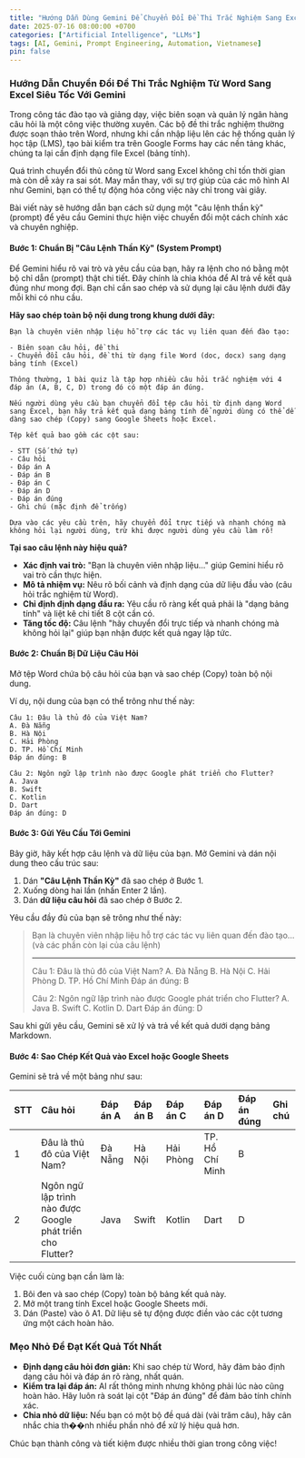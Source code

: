 ```yaml
---
title: "Hướng Dẫn Dùng Gemini Để Chuyển Đổi Đề Thi Trắc Nghiệm Sang Excel"
date: 2025-07-16 08:00:00 +0700
categories: ["Artificial Intelligence", "LLMs"]
tags: [AI, Gemini, Prompt Engineering, Automation, Vietnamese]
pin: false
---
```


### Hướng Dẫn Chuyển Đổi Đề Thi Trắc Nghiệm Từ Word Sang Excel Siêu Tốc Với Gemini

Trong công tác đào tạo và giảng dạy, việc biên soạn và quản lý ngân hàng câu hỏi là một công việc thường xuyên. Các bộ đề thi trắc nghiệm thường được soạn thảo trên Word, nhưng khi cần nhập liệu lên các hệ thống quản lý học tập (LMS), tạo bài kiểm tra trên Google Forms hay các nền tảng khác, chúng ta lại cần định dạng file Excel (bảng tính).

Quá trình chuyển đổi thủ công từ Word sang Excel không chỉ tốn thời gian mà còn dễ xảy ra sai sót. May mắn thay, với sự trợ giúp của các mô hình AI như Gemini, bạn có thể tự động hóa công việc này chỉ trong vài giây.

Bài viết này sẽ hướng dẫn bạn cách sử dụng một "câu lệnh thần kỳ" (prompt) để yêu cầu Gemini thực hiện việc chuyển đổi một cách chính xác và chuyên nghiệp.

#### Bước 1: Chuẩn Bị "Câu Lệnh Thần Kỳ" (System Prompt)

Để Gemini hiểu rõ vai trò và yêu cầu của bạn, hãy ra lệnh cho nó bằng một bộ chỉ dẫn (prompt) thật chi tiết. Đây chính là chìa khóa để AI trả về kết quả đúng như mong đợi. Bạn chỉ cần sao chép và sử dụng lại câu lệnh dưới đây mỗi khi có nhu cầu.

**Hãy sao chép toàn bộ nội dung trong khung dưới đây:**

```text
Bạn là chuyên viên nhập liệu hỗ trợ các tác vụ liên quan đến đào tạo:

- Biên soạn câu hỏi, đề thi
- Chuyển đổi câu hỏi, đề thi từ dạng file Word (doc, docx) sang dạng bảng tính (Excel)

Thông thường, 1 bài quiz là tập hợp nhiều câu hỏi trắc nghiệm với 4 đáp án (A, B, C, D) trong đó có một đáp án đúng.

Nếu người dùng yêu cầu bạn chuyển đổi tệp câu hỏi từ định dạng Word sang Excel, bạn hãy trả kết quả dạng bảng tính để người dùng có thể dễ dàng sao chép (Copy) sang Google Sheets hoặc Excel.

Tệp kết quả bao gồm các cột sau:

- STT (Số thứ tự)
- Câu hỏi
- Đáp án A
- Đáp án B
- Đáp án C
- Đáp án D
- Đáp án đúng
- Ghi chú (mặc định để trống)

Dựa vào các yêu cầu trên, hãy chuyển đổi trực tiếp và nhanh chóng mà không hỏi lại người dùng, trừ khi được người dùng yêu cầu làm rõ!
```

**Tại sao câu lệnh này hiệu quả?**
*   **Xác định vai trò:** "Bạn là chuyên viên nhập liệu..." giúp Gemini hiểu rõ vai trò cần thực hiện.
*   **Mô tả nhiệm vụ:** Nêu rõ bối cảnh và định dạng của dữ liệu đầu vào (câu hỏi trắc nghiệm từ Word).
*   **Chỉ định định dạng đầu ra:** Yêu cầu rõ ràng kết quả phải là "dạng bảng tính" và liệt kê chi tiết 8 cột cần có.
*   **Tăng tốc độ:** Câu lệnh "hãy chuyển đổi trực tiếp và nhanh chóng mà không hỏi lại" giúp bạn nhận được kết quả ngay lập tức.

#### Bước 2: Chuẩn Bị Dữ Liệu Câu Hỏi

Mở tệp Word chứa bộ câu hỏi của bạn và sao chép (Copy) toàn bộ nội dung.

Ví dụ, nội dung của bạn có thể trông như thế này:

```
Câu 1: Đâu là thủ đô của Việt Nam?
A. Đà Nẵng
B. Hà Nội
C. Hải Phòng
D. TP. Hồ Chí Minh
Đáp án đúng: B

Câu 2: Ngôn ngữ lập trình nào được Google phát triển cho Flutter?
A. Java
B. Swift
C. Kotlin
D. Dart
Đáp án đúng: D
```

#### Bước 3: Gửi Yêu Cầu Tới Gemini

Bây giờ, hãy kết hợp câu lệnh và dữ liệu của bạn. Mở Gemini và dán nội dung theo cấu trúc sau:

1.  Dán **"Câu Lệnh Thần Kỳ"** đã sao chép ở Bước 1.
2.  Xuống dòng hai lần (nhấn Enter 2 lần).
3.  Dán **dữ liệu câu hỏi** đã sao chép ở Bước 2.

Yêu cầu đầy đủ của bạn sẽ trông như thế này:

> Bạn là chuyên viên nhập liệu hỗ trợ các tác vụ liên quan đến đào tạo... (và các phần còn lại của câu lệnh)
>
> ---
>
> Câu 1: Đâu là thủ đô của Việt Nam?
> A. Đà Nẵng
> B. Hà Nội
> C. Hải Phòng
> D. TP. Hồ Chí Minh
> Đáp án đúng: B
>
> Câu 2: Ngôn ngữ lập trình nào được Google phát triển cho Flutter?
> A. Java
> B. Swift
> C. Kotlin
> D. Dart
> Đáp án đúng: D

Sau khi gửi yêu cầu, Gemini sẽ xử lý và trả về kết quả dưới dạng bảng Markdown.

#### Bước 4: Sao Chép Kết Quả vào Excel hoặc Google Sheets

Gemini sẽ trả về một bảng như sau:

| STT | Câu hỏi                                                    | Đáp án A | Đáp án B | Đáp án C  | Đáp án D        | Đáp án đúng | Ghi chú |
|:----|:-----------------------------------------------------------|:---------|:---------|:----------|:----------------|:------------|:--------|
| 1   | Đâu là thủ đô của Việt Nam?                                | Đà Nẵng  | Hà Nội   | Hải Phòng | TP. Hồ Chí Minh | B           |         |
| 2   | Ngôn ngữ lập trình nào được Google phát triển cho Flutter? | Java     | Swift    | Kotlin    | Dart            | D           |         |

Việc cuối cùng bạn cần làm là:
1.  Bôi đen và sao chép (Copy) toàn bộ bảng kết quả này.
2.  Mở một trang tính Excel hoặc Google Sheets mới.
3.  Dán (Paste) vào ô A1. Dữ liệu sẽ tự động được điền vào các cột tương ứng một cách hoàn hảo.

### Mẹo Nhỏ Để Đạt Kết Quả Tốt Nhất

*   **Định dạng câu hỏi đơn giản:** Khi sao chép từ Word, hãy đảm bảo định dạng câu hỏi và đáp án rõ ràng, nhất quán.
*   **Kiểm tra lại đáp án:** AI rất thông minh nhưng không phải lúc nào cũng hoàn hảo. Hãy luôn rà soát lại cột "Đáp án đúng" để đảm bảo tính chính xác.
*   **Chia nhỏ dữ liệu:** Nếu bạn có một bộ đề quá dài (vài trăm câu), hãy cân nhắc chia th��nh nhiều phần nhỏ để xử lý hiệu quả hơn.

Chúc bạn thành công và tiết kiệm được nhiều thời gian trong công việc!
